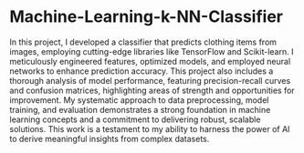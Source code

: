 # Machine-Learning-k-NN-Classifier

In this project, I developed a classifier that predicts clothing items from images, employing cutting-edge libraries like TensorFlow and Scikit-learn. I meticulously engineered features, optimized models, and employed neural networks to enhance prediction accuracy. This project also includes a thorough analysis of model performance, featuring precision-recall curves and confusion matrices, highlighting areas of strength and opportunities for improvement. My systematic approach to data preprocessing, model training, and evaluation demonstrates a strong foundation in machine learning concepts and a commitment to delivering robust, scalable solutions. This work is a testament to my ability to harness the power of AI to derive meaningful insights from complex datasets.
